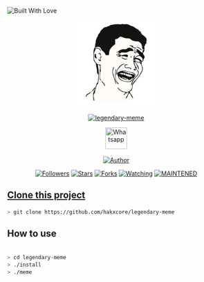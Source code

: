 <p align="left">
  <a><img title="Built With Love" src="https://forthebadge.com/images/badges/built-with-love.svg" ></a>
 </p>
<p align="center">
  <img src="https://raw.githubusercontent.com/hakxcore/legendary-meme/main/media/legendary-meme.png" width="200" height="200"/>
</p>
<p align="center">
<a href="#"><img title="legendary-meme" src="https://img.shields.io/badge/-%20legendary-meme-green%3FcolorA%3D%2523ff0000%26colorB%3D%2523017e40"></a>
</p>
<p align="center">
  <a href="https://wa.me/+916006511429"><img title="Whatsapp" src="https://simpleicons.org/icons/whatsapp.svg" width="50" height="50"></a>
</p>
<p align="center">
<a href="https://github.com/hakxcore"><img title="Author" src="https://img.shields.io/badge/Author-mukesh%20kumar-red.svg?style=for-the-badge&logo=github"></a>
</p>
<p align="center">
<a href="https://github.com/hakxcore/followers"><img title="Followers" src="https://img.shields.io/github/followers/hakxcore?color=blue&style=flat-square"></a>
<a href="https://github.com/hakxcore/stargazers/"><img title="Stars" src="https://img.shields.io/github/stars/hakxcore/legendary-meme?color=red&style=flat-square"></a>
<a href="https://github.com/hakxcore/legendary-meme/network/members"><img title="Forks" src="https://img.shields.io/github/forks/hakxcore/legendary-meme?color=red&style=flat-square"></a>
<a href="https://github.com/hakxcore/legendary-meme/watchers"><img title="Watching" src="https://img.shields.io/github/watchers/hakxcore/legendary-meme?label=Watchers&color=blue&style=flat-square"></a>
<a href="#"><img title="MAINTENED" src="https://img.shields.io/badge/MAINTENED-YES-blue.svg"</a>
</p>
  
## Clone this project
  
  ```bash
  > git clone https://github.com/hakxcore/legendary-meme
  ```
## How to use
  
  ```bash

  > cd legendary-meme
  > ./install
  > ./meme

  ```